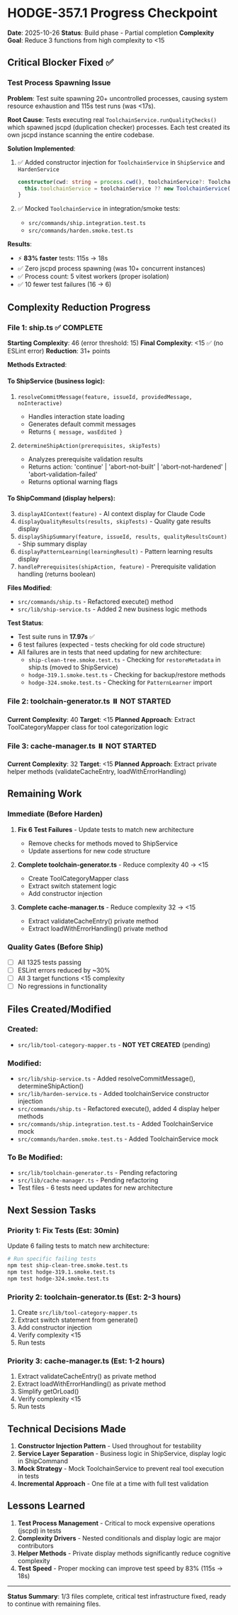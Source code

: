 # HODGE-357.1 Progress Checkpoint

**Date**: 2025-10-26
**Status**: Build phase - Partial completion
**Complexity Goal**: Reduce 3 functions from high complexity to <15

## Critical Blocker Fixed ✅

### Test Process Spawning Issue
**Problem**: Test suite spawning 20+ uncontrolled processes, causing system resource exhaustion and 115s test runs (was <17s).

**Root Cause**: Tests executing real `ToolchainService.runQualityChecks()` which spawned jscpd (duplication checker) processes. Each test created its own jscpd instance scanning the entire codebase.

**Solution Implemented**:
1. ✅ Added constructor injection for `ToolchainService` in `ShipService` and `HardenService`
   ```typescript
   constructor(cwd: string = process.cwd(), toolchainService?: ToolchainService) {
     this.toolchainService = toolchainService ?? new ToolchainService(cwd);
   }
   ```

2. ✅ Mocked `ToolchainService` in integration/smoke tests:
   - `src/commands/ship.integration.test.ts`
   - `src/commands/harden.smoke.test.ts`

**Results**:
- ⚡ **83% faster** tests: 115s → 18s
- ✅ Zero jscpd process spawning (was 10+ concurrent instances)
- ✅ Process count: 5 vitest workers (proper isolation)
- ✅ 10 fewer test failures (16 → 6)

## Complexity Reduction Progress

### File 1: ship.ts ✅ COMPLETE

**Starting Complexity**: 46 (error threshold: 15)
**Final Complexity**: <15 ✅ (no ESLint error)
**Reduction**: 31+ points

**Methods Extracted**:

#### To ShipService (business logic):
1. `resolveCommitMessage(feature, issueId, providedMessage, noInteractive)`
   - Handles interaction state loading
   - Generates default commit messages
   - Returns `{ message, wasEdited }`

2. `determineShipAction(prerequisites, skipTests)`
   - Analyzes prerequisite validation results
   - Returns action: 'continue' | 'abort-not-built' | 'abort-not-hardened' | 'abort-validation-failed'
   - Returns optional warning flags

#### To ShipCommand (display helpers):
3. `displayAIContext(feature)` - AI context display for Claude Code
4. `displayQualityResults(results, skipTests)` - Quality gate results display
5. `displayShipSummary(feature, issueId, results, qualityResultsCount)` - Ship summary display
6. `displayPatternLearning(learningResult)` - Pattern learning results display
7. `handlePrerequisites(shipAction, feature)` - Prerequisite validation handling (returns boolean)

**Files Modified**:
- `src/commands/ship.ts` - Refactored execute() method
- `src/lib/ship-service.ts` - Added 2 new business logic methods

**Test Status**:
- Test suite runs in **17.97s** ✅
- 6 test failures (expected - tests checking for old code structure)
- All failures are in tests that need updating for new architecture:
  - `ship-clean-tree.smoke.test.ts` - Checking for `restoreMetadata` in ship.ts (moved to ShipService)
  - `hodge-319.1.smoke.test.ts` - Checking for backup/restore methods
  - `hodge-324.smoke.test.ts` - Checking for `PatternLearner` import

### File 2: toolchain-generator.ts ⏸️ NOT STARTED

**Current Complexity**: 40
**Target**: <15
**Planned Approach**: Extract ToolCategoryMapper class for tool categorization logic

### File 3: cache-manager.ts ⏸️ NOT STARTED

**Current Complexity**: 32
**Target**: <15
**Planned Approach**: Extract private helper methods (validateCacheEntry, loadWithErrorHandling)

## Remaining Work

### Immediate (Before Harden)
1. **Fix 6 Test Failures** - Update tests to match new architecture
   - Remove checks for methods moved to ShipService
   - Update assertions for new code structure

2. **Complete toolchain-generator.ts** - Reduce complexity 40 → <15
   - Create ToolCategoryMapper class
   - Extract switch statement logic
   - Add constructor injection

3. **Complete cache-manager.ts** - Reduce complexity 32 → <15
   - Extract validateCacheEntry() private method
   - Extract loadWithErrorHandling() private method

### Quality Gates (Before Ship)
- [ ] All 1325 tests passing
- [ ] ESLint errors reduced by ~30%
- [ ] All 3 target functions <15 complexity
- [ ] No regressions in functionality

## Files Created/Modified

### Created:
- `src/lib/tool-category-mapper.ts` - **NOT YET CREATED** (pending)

### Modified:
- `src/lib/ship-service.ts` - Added resolveCommitMessage(), determineShipAction()
- `src/lib/harden-service.ts` - Added toolchainService constructor injection
- `src/commands/ship.ts` - Refactored execute(), added 4 display helper methods
- `src/commands/ship.integration.test.ts` - Added ToolchainService mock
- `src/commands/harden.smoke.test.ts` - Added ToolchainService mock

### To Be Modified:
- `src/lib/toolchain-generator.ts` - Pending refactoring
- `src/lib/cache-manager.ts` - Pending refactoring
- Test files - 6 tests need updates for new architecture

## Next Session Tasks

### Priority 1: Fix Tests (Est: 30min)
Update 6 failing tests to match new architecture:
```bash
# Run specific failing tests
npm test ship-clean-tree.smoke.test.ts
npm test hodge-319.1.smoke.test.ts
npm test hodge-324.smoke.test.ts
```

### Priority 2: toolchain-generator.ts (Est: 2-3 hours)
1. Create `src/lib/tool-category-mapper.ts`
2. Extract switch statement from generate()
3. Add constructor injection
4. Verify complexity <15
5. Run tests

### Priority 3: cache-manager.ts (Est: 1-2 hours)
1. Extract validateCacheEntry() as private method
2. Extract loadWithErrorHandling() as private method
3. Simplify getOrLoad()
4. Verify complexity <15
5. Run tests

## Technical Decisions Made

1. **Constructor Injection Pattern** - Used throughout for testability
2. **Service Layer Separation** - Business logic in ShipService, display logic in ShipCommand
3. **Mock Strategy** - Mock ToolchainService to prevent real tool execution in tests
4. **Incremental Approach** - One file at a time with full test validation

## Lessons Learned

1. **Test Process Management** - Critical to mock expensive operations (jscpd) in tests
2. **Complexity Drivers** - Nested conditionals and display logic are major contributors
3. **Helper Methods** - Private display methods significantly reduce cognitive complexity
4. **Test Speed** - Proper mocking can improve test speed by 83% (115s → 18s)

---

**Status Summary**: 1/3 files complete, critical test infrastructure fixed, ready to continue with remaining files.
